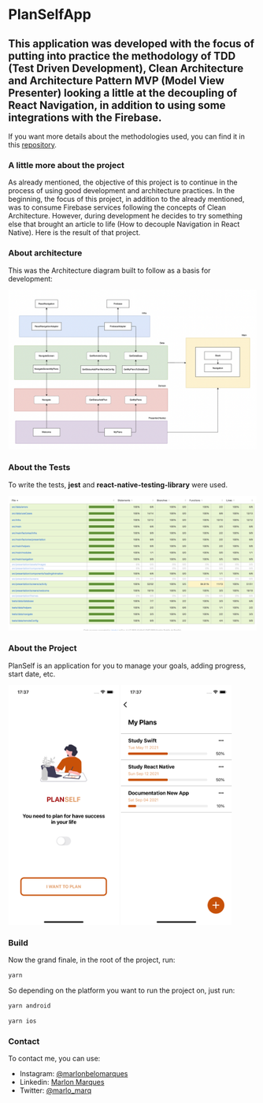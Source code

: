 # PlanSelfApp

## This application was developed with the focus of putting into practice the methodology of TDD (Test Driven Development), Clean Architecture and Architecture Pattern MVP (Model View Presenter) looking a little at the decoupling of React Navigation, in addition to using some integrations with the Firebase.

If you want more details about the methodologies used, you can find it in this [repository](https://github.com/MarlonBeloMarques/animeApp-tdd-cleanArch).

### A little more about the project

As already mentioned, the objective of this project is to continue in the process of using good development and architecture practices. In the beginning, the focus of this project, in addition to the already mentioned, was to consume Firebase services following the concepts of Clean Architecture. However, during development he decides to try something else that brought an article to life (How to decouple Navigation in React Native). Here is the result of that project.

### About architecture

This was the Architecture diagram built to follow as a basis for development:

![PlanSelf-Arch.png](PlanSelf-Arch.png)

### About the Tests

To write the tests, **jest** and **react-native-testing-library** were used.

![PlanSelf-Tests.png](PlanSelf-Tests.png)

### About the Project

PlanSelf is an application for you to manage your goals, adding progress, start date, etc.

<p align="flex-start">
  <img src="PlanSelf-Welcome.png" width="225" height="487" />
  <img src="PlanSelf-Activity.png" width="225" height="487" />
</p>

### Build

Now the grand finale, in the root of the project, run:

```bash
yarn
```

So depending on the platform you want to run the project on, just run:

```bash
yarn android
```

```bash
yarn ios
```

### Contact

To contact me, you can use:
- Instagram: [@marlonbelomarques](https://www.instagram.com/marlonbelomarques)
- Linkedin: [Marlon Marques](https://www.linkedin.com/in/marlon-marques-0b509813b/)
- Twitter: [@marlo_marq](https://twitter.com/marlo_marq)
